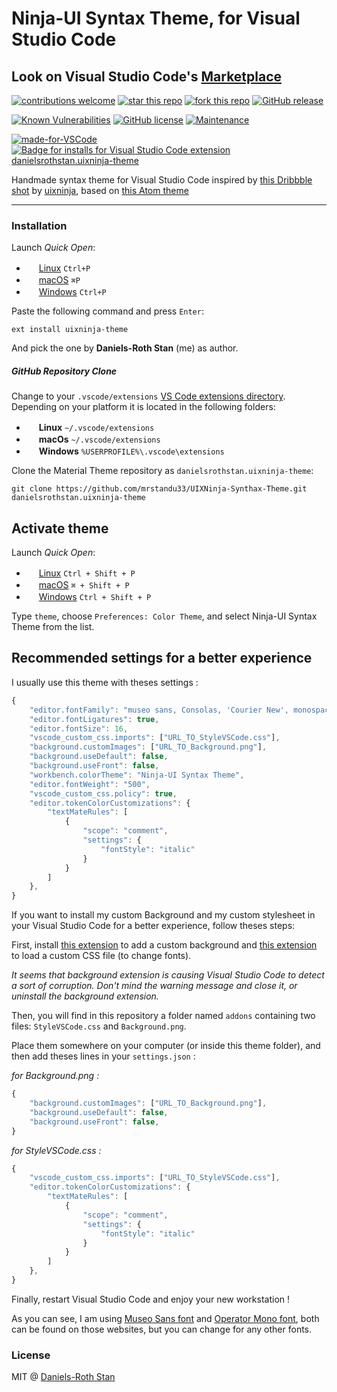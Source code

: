 # Ninja-UI Syntax Theme, for Visual Studio Code 

## Look on Visual Studio Code's [Marketplace](https://marketplace.visualstudio.com/items?itemName=danielsrothstan.uixninja-theme)

[![contributions welcome](https://img.shields.io/badge/contributions-welcome-brightgreen.svg?style=flat)](https://github.com/mrstandu33/UIXNinja-Synthax-Theme/issues)
[![star this repo](https://githubbadges.com/star.svg?user=mrstandu33&repo=UIXNinja-Synthax-Theme&style=flat)](https://github.com/mrstandu33/UIXNinja-Synthax-Theme)
[![fork this repo](https://githubbadges.com/fork.svg?user=mrstandu33&repo=UIXNinja-Synthax-Theme&style=flat)](https://github.com/mrstandu33/UIXNinja-Synthax-Theme/fork)
[![GitHub release](https://img.shields.io/github/release/Naereen/StrapDown.js.svg)](https://GitHub.com/mrstandu33/UIXNinja-Synthax-Theme/releases/)

[![Known Vulnerabilities](https://snyk.io/test/github/mrstandu33/UIXNinja-Synthax-Theme/badge.svg?targetFile=package.json)](https://snyk.io/test/github/mrstandu33/UIXNinja-Synthax-Theme?targetFile=package.json)
[![GitHub license](https://img.shields.io/github/license/mrstandu33/UIXNinja-Synthax-Theme.svg)](https://github.com/mrstandu33/UIXNinja-Synthax-Theme/blob/master/LICENSE)
[![Maintenance](https://img.shields.io/badge/Maintained%3F-yes-green.svg)](https://github.com/mrstandu33/UIXNinja-Synthax-Theme/graphs/commit-activity)

[![made-for-VSCode](https://img.shields.io/badge/Made%20for-VSCode-1f425f.svg)](https://code.visualstudio.com/)
[![Badge for installs for Visual Studio Code extension danielsrothstan.uixninja-theme](https://vsmarketplacebadge.apphb.com/installs/danielsrothstan.uixninja-theme.svg)](https://marketplace.visualstudio.com/items?itemName=danielsrothstan.uixninja-theme)

Handmade syntax theme for Visual Studio Code inspired by
[this Dribbble shot](https://dribbble.com/shots/2932388-code-editor-redesign)
by
[uixninja](https://dribbble.com/uixninja),
based on 
[this Atom theme](https://github.com/licatajustin/ninja-ui-syntax)

---

### Installation

Launch *Quick Open*:
  - <img src="https://www.kernel.org/theme/images/logos/favicon.png" width=16 height=16/> <a href="https://code.visualstudio.com/shortcuts/keyboard-shortcuts-linux.pdf">Linux</a> `Ctrl+P`
  - <img src="https://developer.apple.com/favicon.ico" width=16 height=16/> <a href="https://code.visualstudio.com/shortcuts/keyboard-shortcuts-macos.pdf">macOS</a> `⌘P`
  - <img src="https://www.microsoft.com/favicon.ico" width=16 height=16/> <a href="https://code.visualstudio.com/shortcuts/keyboard-shortcuts-windows.pdf">Windows</a> `Ctrl+P`

Paste the following command and press `Enter`:

```shell
ext install uixninja-theme
```

And pick the one by **Daniels-Roth Stan** (me) as author.

##### GitHub Repository Clone

Change to your `.vscode/extensions` [VS Code extensions directory](https://code.visualstudio.com/docs/extensions/install-extension#_side-loading).
Depending on your platform it is located in the following folders:

  - <img src="https://www.kernel.org/theme/images/logos/favicon.png" width=16 height=16/> **Linux** `~/.vscode/extensions`
  - <img src="https://developer.apple.com/favicon.ico" width=16 height=16/> **macOs** `~/.vscode/extensions`
  - <img src="https://www.microsoft.com/favicon.ico" width=16 height=16/> **Windows** `%USERPROFILE%\.vscode\extensions`

Clone the Material Theme repository as `danielsrothstan.uixninja-theme`:

```shell
git clone https://github.com/mrstandu33/UIXNinja-Synthax-Theme.git danielsrothstan.uixninja-theme
```

## Activate theme

Launch *Quick Open*:

  - <img src="https://www.kernel.org/theme/images/logos/favicon.png" width=16 height=16/> <a href="https://code.visualstudio.com/shortcuts/keyboard-shortcuts-linux.pdf">Linux</a> `Ctrl + Shift + P`
  - <img src="https://developer.apple.com/favicon.ico" width=16 height=16/> <a href="https://code.visualstudio.com/shortcuts/keyboard-shortcuts-macos.pdf">macOS</a> `⌘ + Shift + P`
  - <img src="https://www.microsoft.com/favicon.ico" width=16 height=16/> <a href="https://code.visualstudio.com/shortcuts/keyboard-shortcuts-windows.pdf">Windows</a> `Ctrl + Shift + P`

Type `theme`, choose `Preferences: Color Theme`, and select Ninja-UI Syntax Theme from the list.

## Recommended settings for a better experience

I usually use this theme with theses settings :
```js
{
    "editor.fontFamily": "museo sans, Consolas, 'Courier New', monospace",
    "editor.fontLigatures": true,
    "editor.fontSize": 16,
    "vscode_custom_css.imports": ["URL_TO_StyleVSCode.css"],
    "background.customImages": ["URL_TO_Background.png"],
    "background.useDefault": false,
    "background.useFront": false,
    "workbench.colorTheme": "Ninja-UI Syntax Theme",
    "editor.fontWeight": "500",
    "vscode_custom_css.policy": true,
    "editor.tokenColorCustomizations": {
        "textMateRules": [
            {
                "scope": "comment",
                "settings": {
                    "fontStyle": "italic"
                }
            }
        ]
    },
}
```

If you want to install my custom Background and my custom stylesheet in your Visual Studio Code for a better experience, follow theses steps:

First, install [this extension](https://marketplace.visualstudio.com/items?itemName=shalldie.background) to add a custom background and [this extension](https://marketplace.visualstudio.com/items?itemName=be5invis.vscode-custom-css) to load a custom CSS file (to change fonts).

*It seems that background extension is causing Visual Studio Code to detect a sort of corruption. Don't mind the warning message and close it, or uninstall the background extension.*

Then, you will find in this repository a folder named `addons` containing two files: `StyleVSCode.css` and `Background.png`.

Place them somewhere on your computer (or inside this theme folder), and then add theses lines in your `settings.json` :

*for Background.png :*
```js
{
    "background.customImages": ["URL_TO_Background.png"],
    "background.useDefault": false,
    "background.useFront": false,
}
```

*for StyleVSCode.css :*
```js
{
    "vscode_custom_css.imports": ["URL_TO_StyleVSCode.css"],
    "editor.tokenColorCustomizations": {
        "textMateRules": [
            {
                "scope": "comment",
                "settings": {
                    "fontStyle": "italic"
                }
            }
        ]
    },
}
```

Finally, restart Visual Studio Code and enjoy your new workstation !

As you can see, I am using [Museo Sans font](https://www.dafontfree.net/freefonts-museo-sans-f95072.htm) and [Operator Mono font](https://www.typography.com/fonts/operator/styles/), both can be found on those websites, but you can change for any other fonts.

### License

MIT @ [Daniels-Roth Stan](https://daniels-roth-stan.fr)